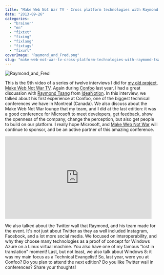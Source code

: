 ```yaml
---
title: "Make Web Not War TV - Cross platform technologies with Raymond Tsang"
date: "2013-09-26"
categories: 
  - "brainer"
  - "en"
  - "fixtxt"
  - "fiximg"
  - "fixlang"
  - "fixtags"
  - "fixurl"
coverImage: "Raymond_and_Fred.png"
slug: "make-web-not-war-tv-cross-platform-technologies-with-raymond-tsang"
---
```


![Raymond_and_Fred](images/Raymond_and_Fred.png)

This is the 9th video of a series of twelve interviews I did for [my old project, Make Web Not War TV](https://fred.dev/make-web-not-war-tv-an-unfinished-project/ "Make Web Not War TV – An unfinished project"). Again during [Confoo](https://confoo.ca/en) last year, I had a great discussion with [Raymond Tsang](https://twitter.com/tsanglwr) from [IdeaNotion](https://ideanotion.net/). In this interview, we talked about his first experience at Confoo, one of the biggest technical conferences we have in Montreal (Canada). We also discuss about the Make Web Not War lounge that my team, and I did at the last edition: it was a good conference for Microsoft to meet developers, get feedback, show the openness of the company, change the perception, but also get people to build on our platform. I really hope Microsoft, and [Make Web Not War](https://www.webnotwar.ca/) will continue to sponsor, and be an active partner of this amazing conference.

<iframe width="480" height="270" src="https://www.youtube.com/embed/UcmuZOsNN2Y?feature=oembed" frameborder="0" allowfullscreen></iframe>

We also talked about the Twitter wall that Raymond, and his team made for the event. It's not just about Twitter as they as well included Instagram, Facebook, and a lot more social media. We focused on interoperability, and why they choose many technologies as a proof of concept for Windows Azure on a Linux virtual machine. You also have one of my famous "lost in translation" moment! Last, but not least, we also talk about Windows 8: it was my main focus as a Technical Evangelist! So, last year, were you at Confoo? Do you plan to attend the next edition? Do you like Twitter wall in conferences? Share your thoughts!
